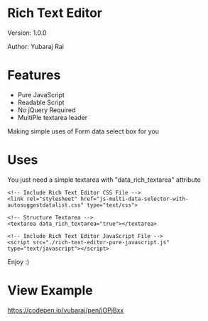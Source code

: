 # Rich Text Editor

Version: 1.0.0

Author: Yubaraj Rai

# Features
- Pure JavaScript
- Readable Script
- No jQuery Required
- MultiPle textarea leader

Making simple uses of Form data select box for you

# Uses
You just need a simple textarea with "data_rich_textarea" attribute

  ```
  <!-- Include Rich Text Editor CSS File -->
  <link rel="stylesheet" href="js-multi-data-selector-with-autosuggestdatalist.css" type="text/css">

  <!-- Structure Textarea -->
  <textarea data_rich_textarea="true"></textarea>

  <!-- Include Rich Text Editor JavaScript File -->
  <script src="./rich-text-editor-pure-javascript.js" type="text/javascript"></script>
  ```

Enjoy :)

# View Example
https://codepen.io/yubaraj/pen/jOPjBxx
